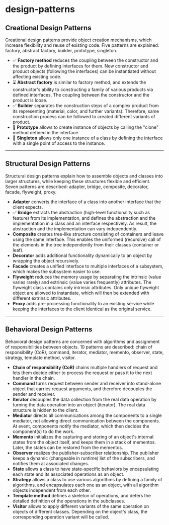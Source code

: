 # design-patterns

## Creational Design Patterns
Creational design patterns provide object creation mechanisms, which increase flexibility and reuse of existing code. Five patterns are explained: factory, abstract factory, builder, prototype, singleton.
- ✅ **Factory method** reduces the coupling between the constructor and the product by defining interfaces for them. New constructor and product objects (following the interfaces) can be instantiated without affecting existing code.
- ⌛ **Abstract factory** is similar to factory method, and extends the constructor's ability to constructing a family of various products via defined interfaces. The coupling between the constructor and the product is loose.
- ✅ **Builder** separates the construction steps of a complex product from its representing (material, color, and further variants). Therefore, same construction process can be followed to created different variants of product.
- 📌 **Prototype** allows to create instance of objects by calling the "clone" method defined in the interface.
- 📌 **Singleton** allows only one instance of a class by defining the interface with a single point of access to the instance.

---

## Structural Design Patterns
Structural design patterns explain how to assemble objects and classes into larger structures, while keeping these structures flexible and efficient. Seven patterns are described: adapter, bridge, composite, decorator, facade, flyweight, proxy.
- **Adapter** converts the interface of a class into another interface that the client expects.
- ✅ **Bridge** extracts the abstraction (high-level functionality such as feature) from its implementation, and defines the abstraction and the implementation in a class and an interface respectively. As result, the abstraction and the implementation can vary independently.
- **Composite** creates tree-like structure consisting of containers and leave using the same interface. This enables the uniformed (recursive) call of the elements in the tree independently from their classes (container or leaf).
- **Decorator** adds additional functionality dynamically to an object by wrapping the object recursively.
- **Facade** creates a unified interface to multiple interfaces of a subsystem, which makes the subsystem easier to use.
- **Flyweight** reduces the memory usage by separating the intrinsic (value varies rarely) and extrinsic (value varies frequently) attributes. The flyweight class contains only intrinsic attributes. Only unique flyweight object are allowed to instantiate, which will then be extended with different extrinsic attributes.
- **Proxy** adds pre-processing functionality to an existing service while keeping the interfaces to the client identical as the original service.

---

## Behavioral Design Patterns
Behavioral design patterns are concerned with algorithms and assignment of responsibilities between objects. 10 patterns are described: chain of responsibility (CoR), command, iterator, mediator, memento, observer, state, strategy, template method, visitor.
- **Chain of responsibility (CoR)** chains multiple handlers of request and lets them decide either to process the request or pass it to the next handler in the chain.
- **Command** turns request between sender and receiver into stand-alone object that carries request arguments, and therefore decouples the sender and receiver.
- **Iterator** decouples the data collection from the real data operation by turning the data operation into an object (iterator). The real data structure is hidden to the client.
- **Mediator** directs all communications among the components to a single mediator, not allowing direct communication between the components. At event, components notify the mediator, which then decides the component(s) to do the work.
- **Memento** initializes the capturing and storing of an object's internal states from the object itself, and keeps them in a stack of mementos. Later, the states can be restored from the mementos.
- **Observer** realizes the publisher-subscriber relationship. The publisher keeps a dynamic (changeable in runtime) list of the subscribers, and notifies them at associated changes.
- **State** allows a class to have state-specific behaviors by encapsulating each state and its associated operations as an object. 
- **Strategy** allows a class to use various algorithms by defining a family of algorithms, and encapsulates each one as an object, with all algorithm objects independent from each other.
- **Template method** defines a skeleton of operations, and defers the detailed definition of the operations in the subclasses.
- **Visitor** allows to apply different variants of the same operation on objects of different classes. Depending on the object's class, the corresponding operation variant will be called.